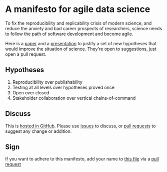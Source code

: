 # A manifesto for agile data science

To fix the reproducibility and replicability crisis of modern science, and reduce the anxiety and bad career prospects of researchers, science needs to follow the path of software development and become agile.

Here is a [paper](agile.html) and a [presentation](ac-ds.html) to justify a set of new hypotheses that would improve the situation of science. They're open to suggestions, just open a pull request.

## Hypotheses

1. Reproducibility over publishability
2. Testing at all levels over hypotheses proved once
3. Open over closed
4. Stakeholder collaboration over vertical chains-of-command

## Discuss

This is [hosted in
GitHub](https://github.com/agile-science-manifesto/agile-science-manifesto.github.io). Please
use
[issues](https://github.com/agile-science-manifesto/agile-science-manifesto.github.io/issues)
to discuss, or [pull
requests](https://github.com/agile-science-manifesto/agile-science-manifesto.github.io/pulls)
to suggest any change or addition.

## Sign

If you want to adhere to this manifesto, add your name to [this
file](adherents.md) via a [pull
request](https://github.com/agile-science-manifesto/agile-science-manifesto.github.io/pulls)

